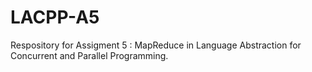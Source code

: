 # LACPP-A5
Respository for Assigment 5 : MapReduce in Language Abstraction for Concurrent and Parallel Programming. 
